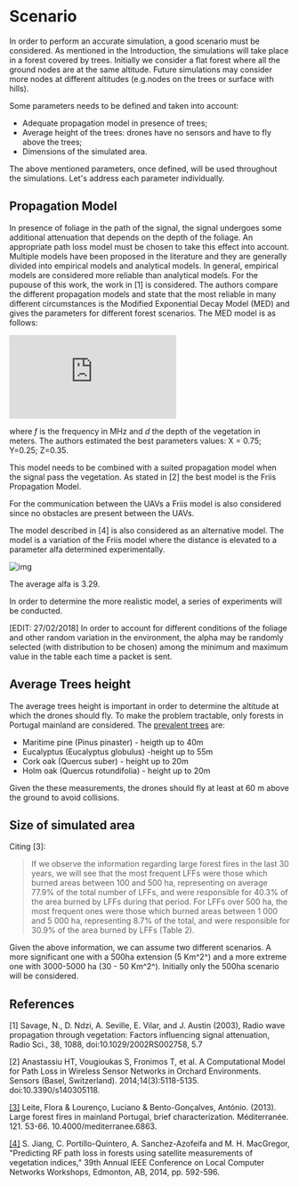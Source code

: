 # Scenario 

In order to perform an accurate simulation, a good scenario must be considered. As mentioned in the Introduction, the simulations will take place in a forest covered by trees. Initially we consider a flat forest where all the ground nodes are at the same altitude. Future simulations may consider more nodes at different altitudes (e.g.nodes on the trees or surface with hills). 

Some parameters needs to be defined and taken into account:

* Adequate propagation model in presence of trees;
* Average height of the trees: drones have no sensors and have to fly above the trees;
* Dimensions of the simulated area.

The above mentioned parameters, once defined, will be used throughout the simulations. Let's address each parameter individually.

## Propagation Model

In presence of foliage in the path of the signal, the signal undergoes some additional attenuation that depends on the depth of the foliage. An appropriate path loss model must be chosen to take this effect into account.
Multiple models have been proposed in the literature and they are generally divided into empirical models and analytical models. In general, empirical models are considered more reliable than analytical models. For the pupouse of this work, the work in [1] is considered. The authors compare the different propagation models and state that the most reliable in many different circumstances is the Modified Exponential Decay Model (MED) and gives the parameters for different forest scenarios. 
The MED model is as follows:

![img](http://latex.codecogs.com/svg.latex?PL%3DXf%5EYd%5EZ)

where _f_ is the frequency in MHz and _d_ the depth of the vegetation in meters. The authors estimated the best parameters values: X = 0.75; Y=0.25; Z=0.35.

This model needs to be combined with a suited propagation model when the signal pass the vegetation. As stated in [2] the best model is the Friis Propagation Model.

For the communication between the UAVs a Friis model is also considered since no obstacles are present between the UAVs.

The model described in [4] is also considered as an alternative model. The model is a variation of the Friis model where the distance is elevated to a parameter alfa determined experimentally.

![img](http://ieeexplore.ieee.org/mediastore/IEEE/content/media/6916489/6927672/6927707/6927707-table-4-small.gif)

The average alfa is 3.29.

In order to determine the more realistic model, a series of experiments will be conducted.

[EDIT: 27/02/2018] In order to account for different conditions of the foliage and other random variation in the environment, the alpha may be randomly selected (with distribution to be chosen) among the minimum and maximum value in the table each time a packet is sent. 

## Average Trees height

The average trees height is important in order to determine the altitude at which the drones should fly. To make the problem tractable, only forests in Portugal mainland are considered.
The [prevalent trees](http://ypef.eu/flora_fauna_p) are:

* Maritime pine (Pinus pinaster) - heigth up to 40m
* Eucalyptus (Eucalyptus globulus) -height up to 55m
* Cork oak (Quercus suber) - height up to 20m
* Holm oak (Quercus rotundifolia) - height up to 20m

Given the these measurements, the drones should fly at least at 60 m above the ground to avoid collisions.

## Size of simulated area

Citing [3]:

>If we observe the information regarding large forest fires in the last 30 years, we will see that the most frequent LFFs were those which burned areas between 100 and 500 ha, representing on average 77.9% of the total number of LFFs, and were responsible for 40.3% of the area burned by LFFs during that period. For LFFs over 500 ha, the most frequent ones were those which burned areas between 1 000 and 5 000 ha, representing 8.7% of the total, and were responsible for 30.9% of the area burned by LFFs (Table 2). 

Given the above information, we can assume two different scenarios. A more significant one with a 500ha extension (5 Km^2^) and a more extreme one with 3000-5000 ha (30 - 50 Km^2^). Initially only the 500ha scenario will be considered.

## References

[1] Savage, N., D. Ndzi, A. Seville, E. Vilar, and J. Austin (2003), Radio wave propagation through vegetation: Factors influencing signal attenuation, Radio Sci., 38, 1088, doi:10.1029/2002RS002758, 5.7

[2]  Anastassiu HT, Vougioukas S, Fronimos T, et al. A Computational Model for Path Loss in Wireless Sensor Networks in Orchard Environments. Sensors (Basel, Switzerland). 2014;14(3):5118-5135. doi:10.3390/s140305118.

[[3]](http://journals.openedition.org/mediterranee/6863) Leite, Flora & Lourenço, Luciano & Bento-Gonçalves, António. (2013). Large forest fires in mainland Portugal, brief characterization. Méditerranée. 121. 53-66. 10.4000/mediterranee.6863.

[[4]](http://ieeexplore.ieee.org/document/6927707/) S. Jiang, C. Portillo-Quintero, A. Sanchez-Azofeifa and M. H. MacGregor, "Predicting RF path loss in forests using satellite measurements of vegetation indices," 39th Annual IEEE Conference on Local Computer Networks Workshops, Edmonton, AB, 2014, pp. 592-596.
